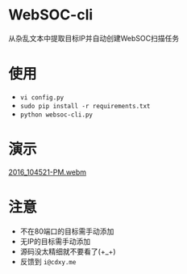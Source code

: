 # WebSOC-cli
从杂乱文本中提取目标IP并自动创建WebSOC扫描任务

# 使用
* `vi config.py`
* `sudo pip install -r requirements.txt`
* `python websoc-cli.py`

# 演示
[2016_104521-PM.webm](http://www.cdxy.me/wp-content/uploads/2016/06/Screencast_06-07-2016_104521-PM.webm)
    
# 注意
* 不在80端口的目标需手动添加
* 无IP的目标需手动添加
* 源码没太精细就不要看了(+_+) 
* 反馈到 `i@cdxy.me` 
